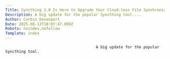 ```yaml
---
Title: Syncthing 2.0 Is Here to Upgrade Your Cloud-less File Synchronization
Description: A big update for the popular Syncthing tool....
Author: Corbin Davenport
Date: 2025-08-12T18:07:47.000Z
Robots: noindex,nofollow
Template: index
---
```


                                            A big update for the popular Syncthing tool.
                                        